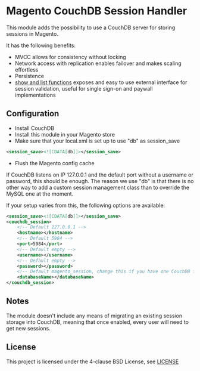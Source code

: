 Magento CouchDB Session Handler
==
This module adds the possibility to use a CouchDB server for storing sessions in Magento.

It has the following benefits:

* MVCC allows for consistency without locking
* Network access with replication enables failover and makes scaling effortless
* Persistence
* [show and list functions](http://wiki.apache.org/couchdb/Formatting_with_Show_and_List) exposes and easy to use external interface for session validation, useful for single sign-on and paywall implementations

Configuration
--
* Install CouchDB
* Install this module in your Magento store
* Make sure that your local.xml is set up to use "db" as session_save

```xml
<session_save><![CDATA[db]]></session_save>
```

* Flush the Magento config cache
	
If CouchDB listens on IP 127.0.0.1 and the default port without a username or password, this should be enough. The reason we use "db" is that there is no other way to add a custom session management class than to override the MySQL one at the moment.

If your setup varies from this, the following options are available:

```xml
<session_save><![CDATA[db]]></session_save>
<couchdb_session>
	<!-- Default 127.0.0.1 -->
    <hostname></hostname>
	<!-- Default 5984 -->
    <port>5984</port>
	<!-- Default empty -->
    <username></username>
	<!-- Default empty -->
    <password></password>
	<!-- Default magento_session, change this if you have one CouchDB for multiple Magento stores -->
    <databaseName></databaseName>
</couchdb_session>
```

Notes
--
The module doesn't include any means of migrating an existing session storage into CouchDB, meaning that once enabled, every user will need to get new sessions.

License
--
This project is licensed under the 4-clause BSD License, see [LICENSE](https://github.com/madepeople/Made_CouchdbSession/blob/master/LICENSE)
